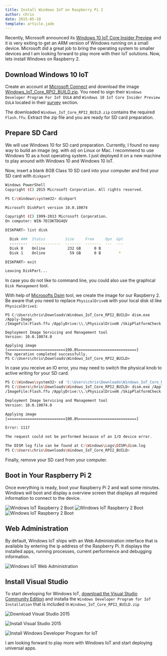 ```yaml
---
title: Install Windows IoT on Raspberry Pi 2
author: chris
date: 2015-05-10
template: article.jade
---
```


Recently, Microsoft announced its [Windows 10 IoT Core Insider Preview](http://ms-iot.github.io/content/GetStarted.htm) and it is very exiting to get an ARM version of Windows running on a small device. Microsoft did a great job to bring the operating system to smaller devices and I am looking forward to play more with their IoT solutions. Now, lets install Windows on Raspberry 2.

## Download Windows 10 IoT

Create an account at [Microsoft Connect](https://connect.microsoft.com/windowsembeddediot/SelfNomination.aspx?ProgramID=8558) and download the image [Windows_IoT_Core_RPI2_BUILD.zip](http://connect.microsoft.com/windowsembeddedIoT/Downloads/). You need to sign their `Windows Developer Program For IoT EULA` and `Windows 10 IoT Core Insider Preview EULA` located in their [survey](https://connect.microsoft.com/windowsembeddedIoT/Surveys) section.

The downloaded `Windows_IoT_Core_RPI2_BUILD.zip` contains the required `Flash.ffu`. Extract the zip file and you are ready for SD card preparation.

## Prepare SD Card

We will use Windows 10 for SD card preparation. Currently, I found no easy way to build an image (eg. with `dd`) on Linux or Mac. I recommend to use Windows 10 as a host operating system. I just deployed it on a new machine to play around with Windows 10 and Windows 10 IoT.

Now, insert a blank 8GB Class 10 SD card into your computer and find your SD card with `diskpart`

```bash
Windows PowerShell
Copyright (C) 2015 Microsoft Corporation. All rights reserved.

PS C:\Windows\system32> diskpart

Microsoft DiskPart version 10.0.10074

Copyright (C) 1999-2013 Microsoft Corporation.
On computer: WIN-7ECOKTDG4QV

DISKPART> list disk

  Disk ###  Status         Size     Free     Dyn  Gpt
  --------  -------------  -------  -------  ---  ---
  Disk 0    Online          232 GB      0 B
  Disk 1    Online           59 GB      0 B        *

DISKPART> exit

Leaving DiskPart...
```

In case you do not like to command line, you could also use the graphical `Disk Management` tool. 

With help of [Microsofts Dsim](https://msdn.microsoft.com/en-us/library/windows/desktop/dd371719%28v=vs.85%29.aspx) tool, we create the image for our Raspberry 2. Be aware that you need to replace `PhysicalDriveN` with your local disk id like `PhysicalDrive1`: 

```
PS C:\Users\chris\Downloads\Windows_IoT_Core_RPI2_BUILD> dism.exe /Apply-Image 
/ImageFile:Flash.ffu /ApplyDrive:\\.\PhysicalDriveN /SkipPlatformCheck

Deployment Image Servicing and Management tool
Version: 10.0.10074.0

Applying image
[==========================100.0%==========================]
The operation completed successfully.
PS C:\Users\chris\Downloads\Windows_IoT_Core_RPI2_BUILD>
```

In case you receive an IO error, you may need to switch the physical knob to active writing for your SD card.

```bash
PS C:\Windows\system32> cd 'C:\Users\chris\Downloads\Windows_IoT_Core_RPI2_BUILD\'
PS C:\Users\chris\Downloads\Windows_IoT_Core_RPI2_BUILD> dism.exe /Apply-Image 
/ImageFile:Flash.ffu /ApplyDrive:\\.\PhysicalDriveN /SkipPlatformCheck

Deployment Image Servicing and Management tool
Version: 10.0.10074.0

Applying image
[==========================100.0%==========================]

Error: 1117

The request could not be performed because of an I/O device error.

The DISM log file can be found at C:\Windows\Logs\DISM\dism.log
PS C:\Users\chris\Downloads\Windows_IoT_Core_RPI2_BUILD>
```

Finally, remove your SD card from your computer.

## Boot in Your Raspberry Pi 2

Once everything is ready, boot your Raspberry Pi 2 and wait some minutes. Windows will boot and display a overview screen that displays all required information to connect to the device.

![Windows IoT Raspberry 2 Boot](boot_01.png "Windows IoT Raspberry 2 Boot")
![Windows IoT Raspberry 2 Boot](boot_02.png "Windows IoT Raspberry 2 Boot")
![Windows IoT Raspberry 2 Boot](boot_03.png "Windows IoT Raspberry 2 Boot")

## Web Administration

By default, Windows IoT ships with an Web Administration interface that is available by entering the ip address of the Raspberry Pi. It displays the installed apps, running processes, current performence and debugging information.

![Windows IoT Web Administration    ](04.png "Windows IoT Web Administration")

## Install Visual Studio

To start developing for Windows IoT, [download the Visual Studio Community Edition](https://www.visualstudio.com/en-us/downloads/visual-studio-2015-downloads-vs.aspx) and installa the `Windows Developer Program for IoT Installation` that is included in `Windows_IoT_Core_RPI2_BUILD.zip`

![Download Visual Studio 2015](03.png "Visual Studio 2015 download")

![Install Visual Studio 2015](01.png "Visual Studio 2015 Installation")

![Install Windows Developer Program for IoT](02.png "Windows Developer Program for IoT Installation")

I am looking forward to play more with Windows IoT and start deploying universal apps.
